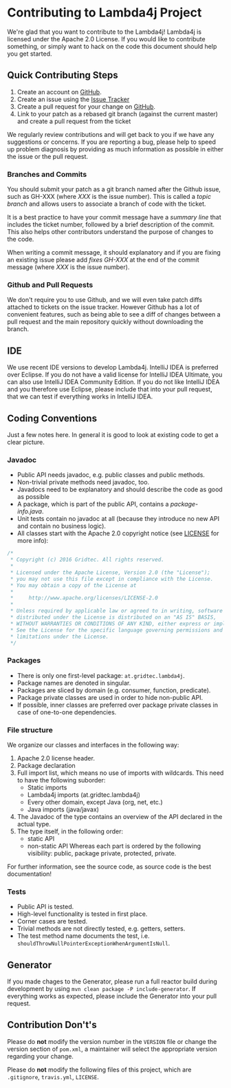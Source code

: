 # Contributing to Lambda4j Project

We're glad that you want to contribute to the Lambda4j! Lambda4j is licensed under the Apache 2.0 License. If you would like to contribute something, or simply want to hack on the code this document should help you get started.

## Quick Contributing Steps

1. Create an account on [GitHub](https://github.com).
2. Create an issue using the [Issue Tracker](https://github.com/gridtec/lambda4j/issues)
3. Create a pull request for your change on [GitHub](https://github.com).
4. Link to your patch as a rebased git branch (against the current master) and create a pull request from the ticket

We regularly review contributions and will get back to you if we have any suggestions or concerns. If you are reporting a bug, please help to speed up problem diagnosis by providing as much information as possible in either the issue or the pull request.

### Branches and Commits

You should submit your patch as a git branch named after the Github issue, such as GH-XXX (where *XXX* is the issue number). This is called a *topic branch* and allows users to associate a branch of code with the ticket.

It is a best practice to have your commit message have a *summary line* that includes the ticket number, followed by a brief description of the commit. This also helps other contributors understand the purpose of changes to the code.

When writing a commit message, it should explanatory and if you are fixing an existing issue please add *fixes GH-XXX* at the end of the commit message (where *XXX* is the issue number).

### Github and Pull Requests

We don't require you to use Github, and we will even take patch diffs attached to tickets on the issue tracker. However Github has a lot of convenient features, such as being able to see a diff of changes between a pull request and the main repository quickly without downloading the branch.

## IDE

We use recent IDE versions to develop Lambda4j. IntelliJ IDEA is preferred over Eclipse. If you do not have a valid license for IntelliJ IDEA Ultimate, you can also use IntelliJ IDEA Community Edition. If you do not like IntelliJ IDEA and you therefore use Eclipse, please include that into your pull request, that we can test if everything works in IntelliJ IDEA.

## Coding Conventions

Just a few notes here. In general it is good to look at existing code to get a clear picture.

### Javadoc

* Public API needs javadoc, e.g. public classes and public methods.
* Non-trivial private methods need javadoc, too.
* Javadocs need to be explanatory and should describe the code as good as possible
* A package, which is part of the public API, contains a *package-info.java*.
* Unit tests contain no javadoc at all (because they introduce no new API and contain no business logic).
* All classes start with the Apache 2.0 copyright notice (see [LICENSE](#LICENSE) for more info):

```java
/*
 * Copyright (c) 2016 Gridtec. All rights reserved.
 *
 * Licensed under the Apache License, Version 2.0 (the "License");
 * you may not use this file except in compliance with the License.
 * You may obtain a copy of the License at
 *
 *     http://www.apache.org/licenses/LICENSE-2.0
 *
 * Unless required by applicable law or agreed to in writing, software
 * distributed under the License is distributed on an "AS IS" BASIS,
 * WITHOUT WARRANTIES OR CONDITIONS OF ANY KIND, either express or implied.
 * See the License for the specific language governing permissions and
 * limitations under the License.
 */
```

### Packages

* There is only one first-level package: `at.gridtec.lambda4j`.
* Package names are denoted in singular.
* Packages are sliced by domain (e.g. consumer, function, predicate).
* Package private classes are used in order to hide non-public API.
* If possible, inner classes are preferred over package private classes in case of one-to-one dependencies.

### File structure

We organize our classes and interfaces in the following way:

1. Apache 2.0 license header.
2. Package declaration
3. Full import list, which means no use of imports with wildcards. This need to have the following suborder:
   * Static imports
   * Lambda4j imports (at.gridtec.lambda4j)
   * Every other domain, except Java (org, net, etc.)
   * Java imports (java/javax)
4. The Javadoc of the type contains an overview of the API declared in the actual type.
5. The type itself, in the following order:
   * static API
   * non-static API
   Whereas each part is ordered by the following visibility: public, package private, protected, private.

For further information, see the source code, as source code is the best documentation!

### Tests

* Public API is tested.
* High-level functionality is tested in first place.
* Corner cases are tested.
* Trivial methods are not directly tested, e.g. getters, setters.
* The test method name documents the test, i.e. `shouldThrowNullPointerExceptionWhenArgumentIsNull`.

## Generator

If you made chages to the Generator, please run a full reactor build during development by using `mvn clean package -P include-generator`. If everything works as expected, please include the Generator into your pull request.

## Contribution Don't's

Please do **not** modify the version number in the `VERSION` file or change the version section of `pom.xml`, a maintainer will select the appropriate version regarding your change.

Please do **not** modify the following files of this project, which are `.gitignore`, `travis.yml`, `LICENSE`.
